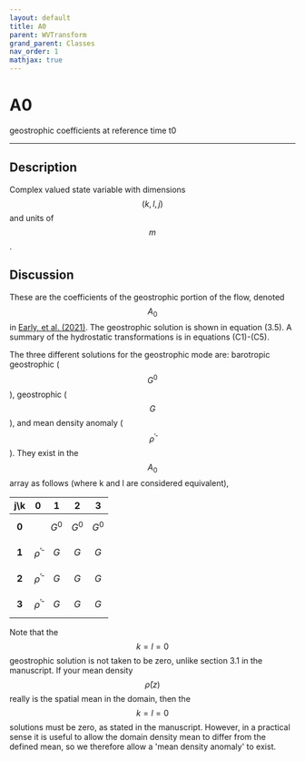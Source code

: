 ```yaml
---
layout: default
title: A0
parent: WVTransform
grand_parent: Classes
nav_order: 1
mathjax: true
---
```


#  A0

geostrophic coefficients at reference time t0


---

## Description
Complex valued state variable with dimensions $$(k,l,j)$$ and units of $$m$$.

## Discussion

These are the coefficients of the geostrophic portion of the flow, denoted  $$A_0$$ in [Early, et al. (2021)](https://doi.org/10.1017/jfm.2020.995). The geostrophic solution is shown in equation (3.5). A summary of the hydrostatic transformations is in equations (C1)-(C5).

The three different solutions for the geostrophic mode are: barotropic geostrophic ($$G^0$$), geostrophic ($$G$$), and mean density anomaly ($$\bar{\rho}^\prime$$). They exist in the $$A_0$$ array as follows (where k and l are considered equivalent),

|  j\k  | **0** | **1** | **2** | **3** |
|:-----:|:-----:|:-----:|:-----:|:-----:|
| **0** |                     |$$G^0$$|$$G^0$$|$$G^0$$|
| **1** |$$\bar{\rho}^\prime$$| $$G$$ | $$G$$ | $$G$$ |
| **2** |$$\bar{\rho}^\prime$$| $$G$$ | $$G$$ | $$G$$ |
| **3** |$$\bar{\rho}^\prime$$| $$G$$ | $$G$$ | $$G$$ |

Note that the $$k=l=0$$ geostrophic solution is not taken to be zero, unlike section 3.1 in the manuscript. If your mean density $$\bar{\rho}(z)$$ really is the spatial mean in the domain, then the $$k=l=0$$ solutions must be zero, as stated in the manuscript. However, in a practical sense it is useful to allow the domain density mean to differ from the defined mean, so we therefore allow a 'mean density anomaly' to exist. 


